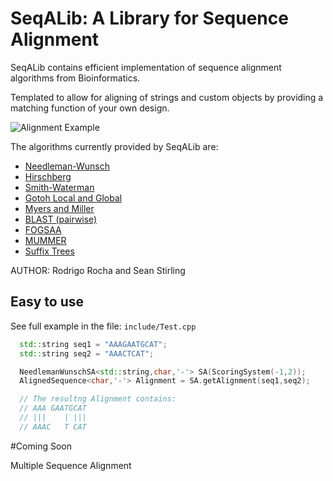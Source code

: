 # SeqALib: A Library for Sequence Alignment

SeqALib contains efficient implementation of sequence alignment algorithms from
Bioinformatics.

Templated to allow for aligning of strings and custom objects by providing a matching function of your own design.

![Alignment Example](https://raw.githubusercontent.com/rcorcs/SeqALib/master/doc/alignment-example.png)

The algorithms currently provided by SeqALib are:
* [Needleman-Wunsch](https://en.wikipedia.org/wiki/Needleman%E2%80%93Wunsch_algorithm)
* [Hirschberg](https://en.wikipedia.org/wiki/Hirschberg%27s_algorithm)
* [Smith-Waterman](https://en.wikipedia.org/wiki/Smith%E2%80%93Waterman_algorithm)
* [Gotoh Local and Global](http://helios.mi.parisdescartes.fr/~lomn/Cours/BI/Material2019/gap-penalty-gotoh.pdf)
* [Myers and Miller](https://pdfs.semanticscholar.org/a882/afa232d945a14bb71f79f9ed27adde16c1a6.pdf)
* [BLAST (pairwise)](https://www.sciencedirect.com/science/article/pii/S0022283605803602?via%3Dihub)
* [FOGSAA](https://www.nature.com/articles/srep01746)
* [MUMMER](http://mummer.sourceforge.net/MUMmer.pdf)
* [Suffix Trees](https://en.wikipedia.org/wiki/Suffix_tree)

AUTHOR: Rodrigo Rocha and Sean Stirling

## Easy to use

See full example in the file: `include/Test.cpp`

```cpp
  std::string seq1 = "AAAGAATGCAT";
  std::string seq2 = "AAACTCAT";

  NeedlemanWunschSA<std::string,char,'-'> SA(ScoringSystem(-1,2));
  AlignedSequence<char,'-'> Alignment = SA.getAlignment(seq1,seq2);

  // The resultng Alignment contains:
  // AAA GAATGCAT
  // |||    | |||
  // AAAC   T CAT
```

#Coming Soon

Multiple Sequence Alignment

